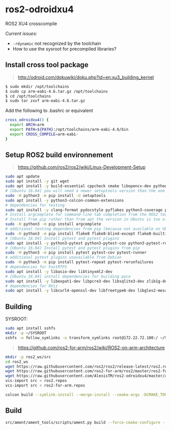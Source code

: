 # ros2-odroidxu4
ROS2 XU4 crosscompile 

*Current issues:*

* `-rdynamic` not recognized by the toolchain
* How to use the sysroot for precompiled libraries?

## Install cross tool package

> http://odroid.com/dokuwiki/doku.php?id=en:xu3_building_kernel

```bash
$ sudo mkdir /opt/toolchains
$ sudo cp arm-eabi-4.6.tar.gz /opt/toolchains
$ cd /opt/toolchains
$ sudo tar zxvf arm-eabi-4.6.tar.gz
```

Add the following to .bashrc or equivalent

```bash
cross_odroidxu4() {
  export ARCH=arm
  export PATH=${PATH}:/opt/toolchains/arm-eabi-4.6/bin
  export CROSS_COMPILE=arm-eabi-
}
```

## Setup ROS2 build environnement

> https://github.com/ros2/ros2/wiki/Linux-Development-Setup

```bash
sudo apt update
sudo apt install -y git wget
sudo apt install -y build-essential cppcheck cmake libopencv-dev python-empy python3-catkin-pkg-modules python3-dev python3-empy python3-nose python3-pip python3-pyparsing python3-setuptools python3-vcstool python3-yaml libtinyxml-dev libeigen3-dev libassimp-dev libpoco-dev
# [Ubuntu 16.04] you will need a newer setuptools version than the one available from Debian
sudo -H python3 -m pip install -U setuptools
sudo apt install -y python3-colcon-common-extensions
# dependencies for testing
sudo apt install -y clang-format pydocstyle pyflakes python3-coverage python3-mock python3-pep8 uncrustify
# Install argcomplete for command-line tab completion from the ROS2 tools.
# Install from pip rather than from apt the version in Ubuntu is too old:
sudo -H python3 -m pip install argcomplete
# additional testing dependencies from pip (because not available on Ubuntu)
sudo -H python3 -m pip install flake8 flake8-blind-except flake8-builtins flake8-class-newline flake8-comprehensions flake8-deprecated flake8-docstrings flake8-import-order flake8-quotes
# [Ubuntu 18.04] Install pytest and pytest plugins
sudo apt install -y python3-pytest python3-pytest-cov python3-pytest-runner
# [Ubuntu 16.04] Install pytest and pytest plugins from pip
sudo -H python3 -m pip install pytest pytest-cov pytest-runner
# additional pytest plugins unavailable from Debian
sudo -H python3 -m pip install pytest-repeat pytest-rerunfailures
# dependencies for FastRTPS
sudo apt install -y libasio-dev libtinyxml2-dev
# [Ubuntu 16.04] install dependencies for building poco
sudo apt install -y libexpat1-dev libpcre3-dev libsqlite3-dev zlib1g-dev
# dependencies for RViz
sudo apt install -y libcurl4-openssl-dev libfreetype6-dev libgles2-mesa-dev libglu1-mesa-dev libqt5core5a libqt5gui5 libqt5opengl5 libqt5widgets5 libxaw7-dev libxrandr-dev qtbase5-dev
```


## Building

SYSROOT:

```bash
sudo apt install sshfs
mkdir -p ~/SYSROOT
sshfs -o follow_symlinks -o transform_symlinks root@172.22.72.100:/ ~/SYSROOT/
```

> https://github.com/ros2-for-arm/ros2/wiki/ROS2-on-arm-architecture

```bash
mkdir -p ros2_ws/src
cd ros2_ws
wget https://raw.githubusercontent.com/ros2/ros2/release-latest/ros2.repos
wget https://raw.githubusercontent.com/ros2-for-arm/ros2/master/ros2-for-arm.repos
wget https://raw.githubusercontent.com/AlexisTM/ros2-odroidxu4/master/armv7l_toolchainfile.cmake
vcs-import src < ros2.repos 
vcs-import src < ros2-for-arm.repos

colcon build --symlink-install --merge-install --cmake-args -DCMAKE_TOOLCHAIN_FILE=`pwd`/armv7l_toolchainfile.cmake -DTHIRDPARTY=ON
```

## Build

```bash
src/ament/ament_tools/scripts/ament.py build --force-cmake-configure --cmake-args -DCMAKE_TOOLCHAIN_FILE=`pwd`/armv7l_toolchainfile.cmake -DTHIRDPARTY=ON
```

